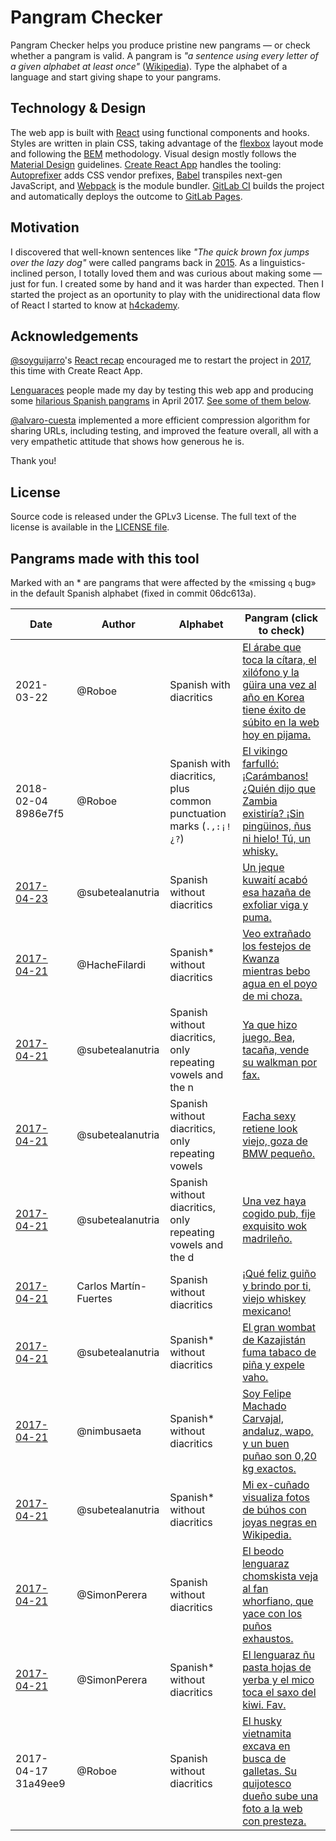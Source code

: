 Pangram Checker
===

Pangram Checker helps you produce pristine new pangrams — or check whether a pangram is valid. A pangram is _"a sentence using every letter of a given alphabet at least once"_ ([Wikipedia](https://en.wikipedia.org/wiki/Pangram)). Type the alphabet of a language and start giving shape to your pangrams.


## Technology & Design

The web app is built with [React](https://facebook.github.io/react/) using functional components and hooks. Styles are written in plain CSS, taking advantage of the [flexbox](https://developer.mozilla.org/en-US/docs/Web/CSS/CSS_Flexible_Box_Layout) layout mode and following the [BEM](http://getbem.com/) methodology. Visual design mostly follows the [Material Design](https://material.io/) guidelines. [Create React App](https://github.com/facebookincubator/create-react-app) handles the tooling: [Autoprefixer](https://github.com/postcss/autoprefixer) adds CSS vendor prefixes, [Babel](http://babeljs.io/) transpiles next-gen JavaScript, and [Webpack](https://webpack.github.io/) is the module bundler. [GitLab CI](https://about.gitlab.com/gitlab-ci/) builds the project and automatically deploys the outcome to [GitLab Pages](https://pages.gitlab.io/).


## Motivation

I discovered that well-known sentences like _"The quick brown fox jumps over the lazy dog"_ were called pangrams back in [2015](https://github.com/Roboe/pangrama/commit/7367fe992a72c7546f504ef2448898b5432eef01). As a linguistics-inclined person, I totally loved them and was curious about making some — just for fun. I created some by hand and it was harder than expected. Then I started the project as an oportunity to play with the unidirectional data flow of React I started to know at [h4ckademy](http://www.h4ckademy.com/).


## Acknowledgements

[@soyguijarro](http://soyguijarro.com)'s [React recap](http://slides.com/soyguijarro/react/) encouraged me to restart the project in [2017](https://gitlab.com/Roboe/pangrama/commit/0af727129fe70091d86473e2f6e909756381fbb7), this time with Create React App.

[Lenguaraces](https://twitter.com/RoboePi/lists/lenguaraz/members) people made my day by testing this web app and producing some [hilarious Spanish pangrams](https://twitter.com/i/moments/855946527730171906) in April 2017. [See some of them below](#pangrams-made-with-this-tool).

[@alvaro-cuesta](https://github.com/alvaro-cuesta) implemented a more efficient compression algorithm for sharing URLs, including testing, and improved the feature overall, all with a very empathetic attitude that shows how generous he is.

Thank you!


## License

Source code is released under the GPLv3 License. The full text of the license is available in the [LICENSE file](LICENSE).


## Pangrams made with this tool

Marked with an * are pangrams that were affected by the «missing `q` bug» in the default Spanish alphabet (fixed in commit 06dc613a).

Date | Author | Alphabet | Pangram (click to check)
---- | ------ | -------- | ------------------------
2021-03-22 | @Roboe | Spanish with diacritics | [El árabe que toca la cítara, el xilófono y la güira una vez al año en Korea tiene éxito de súbito en la web hoy en pijama.](https://pangrama.virgulilla.com/?b=CjFPxQ68fLXv4Rs2BVVWp5U6soTD1oeHkYgvTlGJV6r50uSiuQJJGdHaoDWWa&a=AD93mJ7aH5PCecNRJuiUiD5oNBUpE&s=Hw9ZAZy1SWUF3U5PTCWJpHGvqjKFc22GZknRqmKxg1Bw6Gi5eTl7hopa3hIr9zCCFKxy5Tb5Nmj6aNeZUg0ZvdE3wyQAgGaSKiea6iqiqcPf&v=2)
2018-02-04 8986e7f5 | @Roboe | Spanish with diacritics, plus common punctuation marks (`.,:¡!¿?`) | [El vikingo farfulló: ¡Carámbanos! ¿Quién dijo que Zambia existiría? ¡Sin pingüinos, ñus ni hielo! Tú, un whisky.](https://pangrama.virgulilla.com/?b=BCB6l1Nwbax8KaK6yHCr3gxgiofAuN7jzAGkgKJqsfeq3q8MxPMplhUlsIVN3r4lPMEXPTkCVgTC&a=AGqEwWoGHMZg94M1AMbiuvnxfJAqmtjWHBojS&s=GS0Tlqmzj1qLNLGtItA1G2KFAU8z8XECFOIFBvoBbVIbkMCIFTpUlcP1KRrzB7YWSUl4g4xNyKntfNIpklOZJJCnttCgB54FiDCmrmXGS&v=2)
[2017-04-23](https://twitter.com/subetealanutria/status/856257388550262784) | @subetealanutria | Spanish without diacritics | [Un jeque kuwaití acabó esa hazaña de exfoliar viga y puma.](https://pangrama.virgulilla.com/?b=aNnGFa23Hc6kLakR3Vlu0YFJCRULOkeGaP5TgQF0ZCvhI2S&a=ABCVLURhEZPC6RK1yjtJ3qK&s=Pt6uXawW9J9UkeU5CVN73kKthwAyLOTBWZ3NsG4iEUR5ZlkUv&v=2)
[2017-04-21](https://twitter.com/HacheFilardi/status/855425361945014272) | @HacheFilardi | Spanish* without diacritics | [Veo extrañado los festejos de Kwanza mientras bebo agua en el poyo de mi choza.](https://pangrama.virgulilla.com/?b=XFuygFkabbrRvADCQtUWWlptrqi1kMO5inynVx1f8ui&a=AdJftE0dEmyAQBKFKWtlM5&s=R73UHU2FbfRowuuY0xrrwr6azpoGE0SYhMZRnNEQhwjwEwsv3zre8ja5oBBCXT0WAe&v=2)
[2017-04-21](https://twitter.com/subetealanutria/status/855569410530172928) | @subetealanutria | Spanish without diacritics, only repeating vowels and the n | [Ya que hizo juego, Bea, tacaña, vende su walkman por fax.](https://pangrama.virgulilla.com/?b=BhVvSkfEZLUWtUEMhXFKEVViUsXt7PchnpCZEeCHB4El4&a=ABCVLURhEZPC6RK1yjtJ3qK&s=eC4uKf0TW0q9wH0fPJmcBbJYcZWpnns203nGQ7E0M22jNKvN&v=2)
[2017-04-21](https://twitter.com/subetealanutria/status/855563689298206721) | @subetealanutria | Spanish without diacritics, only repeating vowels | [Facha sexy retiene look viejo, goza de BMW pequeño.](https://pangrama.virgulilla.com/?b=aNnGFa23Hc6kLakR3Vlu0YFJCRULOkeGaP5TgPwfSsycsLU&a=AErw5WwZYkdrvq574fUYCN2&s=Iiub8rgCzbb7nWCfdlOOzcgAuSrXpEHE8f9qRSKUHgTF&v=2)
[2017-04-21](https://twitter.com/subetealanutria/status/855548191638507520) | @subetealanutria | Spanish without diacritics, only repeating vowels and the d | [Una vez haya cogido pub, fije exquisito wok madrileño.](https://pangrama.virgulilla.com/?b=XFuygFkabbrRvADCQtUWWlptrqi1kMO5inynVx0XiKS&a=AdJftE0dEmyAQBKFKWtlM5&s=pNDLKqHYpWumDYqeFDvlQrwIwW6lmsmA1MffufBtxITH9&v=2)
[2017-04-21](https://twitter.com/nimbusaeta/status/855459270049050625) | Carlos Martín-Fuertes | Spanish without diacritics | [¡Qué feliz guiño y brindo por ti, viejo whiskey mexicano!](https://pangrama.virgulilla.com/?b=BuQRbIbAnkzf3ZLvz2hN3aTbPTZhUYOoSgZuolV1AwZVuXBR3&a=ACOkxH9u1de2ITKJsn0dIQH&s=CxjnGVLDZQSJZziCsaDAF4DlfUOsE5ZbYGdw5u68WRtM9yavq&v=2)
[2017-04-21](https://twitter.com/subetealanutria/status/855452385107488769) | @subetealanutria | Spanish* without diacritics | [El gran wombat de Kazajistán fuma tabaco de piña y expele vaho.](https://pangrama.virgulilla.com/?b=GVr1SusSL8wF1I1VvxTTj6I9vhQBunz03vb5gf4d3HQHTo&a=ABCVLURhEZPC6RK1yjtJ3qK&s=jpJLFhhl9wnXSVAZQuvw9HeKdmAlYksfh9Z4mMvYIJHDNEMrcEdqf&v=2)
[2017-04-21](https://twitter.com/SimonPerera/status/855422524636770304) | @nimbusaeta | Spanish* without diacritics | [Soy Felipe Machado Carvajal, andaluz, wapo, y un buen puñao son 0,20 kg exactos.](https://pangrama.virgulilla.com/?b=HNBOACzgneErqwAlgNLLW0oQfOJbmMEeYd0UnnksKmcrxj30ui&a=ATj6V2NMw5Cgne7PFiXJ4Fg&s=FI08svQmH2rwaTojyuAoS9ENF0x46vxntL8QzRgXoiB3ulFLcVzyGJh8DR1hbwOWksh0yb&v=2)
[2017-04-21](https://twitter.com/SimonPerera/status/855422288220606466) | @subetealanutria | Spanish* without diacritics | [Mi ex-cuñado visualiza fotos de búhos con joyas negras en Wikipedia.](https://pangrama.virgulilla.com/?b=aNnGFa23Hc6kLakR3Vlu0YFJCRULOkeGaP5TgP5gxfnrI4G&a=ACOkxH9u1de2ITKJsn0dIQH&s=KOGHrsLbc87FOx3cMI2P4o8Eg7Dv9KyyYo5S9knEJPGgMUys990crP4Ekm&v=2)
[2017-04-21](https://twitter.com/SimonPerera/status/855421087085211648) | @SimonPerera | Spanish without diacritics | [El beodo lenguaraz chomskista veja al fan whorfiano, que yace con los puños exhaustos.](https://pangrama.virgulilla.com/?b=XFuygFkabbrRvADCQtUWWlptrqi1kMO5inynVxiNN0K&a=AdJftE0dEmyAQBKFKWtlM5&s=IwRYZka9Bz7FMyGn3yUwKLcaViCp8Lctr8RVk3E4w2byW1qjmvS9YG8gekN1DH5khsjiKTZe&v=2)
[2017-04-21](https://twitter.com/SimonPerera/status/855418180885512194) | @SimonPerera | Spanish* without diacritics | [El lenguaraz ñu pasta hojas de yerba y el mico toca el saxo del kiwi. Fav.](https://pangrama.virgulilla.com/?b=XFuygFkabbrRvADCQtUWWlptrqi1kMO5inynVxiNN8y&a=AdJftE0dEmyAQBKFKWtlM5&s=JV8EawvVu5q94dGMI757WuE0XS5s8tb3AhOseUkZFfeYBt5WX9uG7hUvluXH58&v=2)
2017-04-17 31a49ee9 | @Roboe | Spanish without diacritics | [El husky vietnamita excava en busca de galletas. Su quijotesco dueño sube una foto a la web con presteza.](https://pangrama.virgulilla.com/?b=XFuygFkabbrRvADCQtUWWlptrqi1kMO5inynVxiNN9B&a=AdJftE0dEmyAQBKFKWtlM5&s=D9Z5IhGJfUlAc8cLNqzuaYHDeWq3GKvEaxjZkdmBLU7z1RqDHnlT1pj3UnLpbGiND8qbN4bqtpJs60UNfXyBQGfd&v=2)
